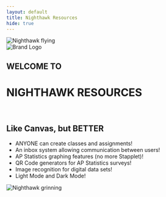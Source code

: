 ```yaml
---
layout: default
title: Nighthawk Resources
hide: true
---
```


<body class="light">
    <div class="index">
        <div class="animation-container">
            <img src="{{site.baseurl}}/images/nighthawk flying.gif" alt="Nighthawk flying" class="nighthawk">
        </div>
        <div class="split-container">
            <div class="left-side">
                <div id="brand-logo" style="display: block; margin: 0 auto;">
                    <img src="{{site.baseurl}}/images/icons/dnhs_logo.png" id="brand-logo-img" alt="Brand Logo">
                </div>
            </div>
            <div class="divider"></div>
            <div class="right-side">
                <h2>WELCOME TO</h2>
                <h1>NIGHTHAWK RESOURCES</h1>
            </div>
        </div>
        <br>
        <div class="split-container">
            <div class="left-side">
                <h2>Like Canvas, but <b>BETTER</b></h2>
                <ul class="star-list">
                    <li>ANYONE can create classes and assignments!</li>
                    <li>An inbox system allowing communication between users!</li>
                    <li>AP Statistics graphing features (no more Stapplet)!</li>
                    <li>QR Code generators for AP Statistics surveys!</li>
                    <li>Image recognition for digital data sets!</li>
                    <li>Light Mode and Dark Mode!</li>
                </ul>
            </div>
            <div class="right-side" style="padding-bottom: 0px;">
                <img src="{{site.baseurl}}/images/nighthawk grin.gif" alt="Nighthawk grinning" class="nighthawk2">
            </div>
        </div>
    </div>
</body>
<script>
window.onload = (event) => {
      console.log("Page is fully loaded");
      let DarkMode = localStorage.getItem('DarkMode');
      DarkMode = (DarkMode === 'true'); // Convert to boolean
      console.log(DarkMode);
      if (DarkMode) {
        document.body.classList.add('dark');
        document.body.classList.remove('light');
      } else {
        document.body.classList.add('light');
        document.body.classList.remove('dark');
      }
};
</script>